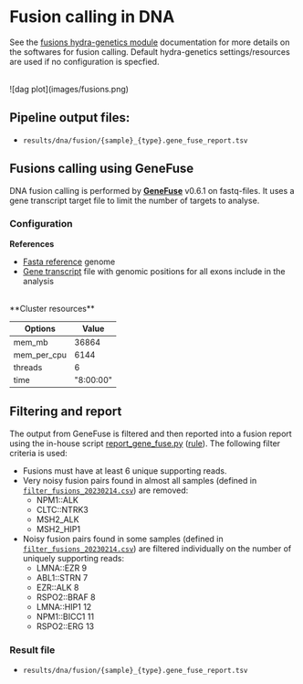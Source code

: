 # Fusion calling in DNA
See the [fusions hydra-genetics module](https://snv_indels.readthedocs.io/en/latest/) documentation for more details on the softwares for fusion calling. Default hydra-genetics settings/resources are used if no configuration is specfied.

<br />
![dag plot](images/fusions.png)

## Pipeline output files:

* `results/dna/fusion/{sample}_{type}.gene_fuse_report.tsv`

## Fusions calling using GeneFuse
DNA fusion calling is performed by **[GeneFuse](https://github.com/OpenGene/GeneFuse)** v0.6.1 on fastq-files. It uses a gene transcript target file to limit the number of targets to analyse.

### Configuration

**References**

* [Fasta reference](references.md#genefuse_fasta) genome
* [Gene transcript](references.md#genefuse_transcripts) file with genomic positions for all exons include in the analysis  

<br />
**Cluster resources**

| **Options** | **Value** |
|-------------|-|
| mem_mb | 36864 |
| mem_per_cpu | 6144 |
| threads | 6 |
| time | "8:00:00" |

## Filtering and report
The output from GeneFuse is filtered and then reported into a fusion report using the in-house script [report_gene_fuse.py](https://github.com/genomic-medicine-sweden/Twist_Solid/blob/develop/workflow/scripts/report_gene_fuse.py) ([rule](https://github.com/genomic-medicine-sweden/Twist_Solid/blob/develop/workflow/rules/report_gene_fuse.smk)). The following filter criteria is used:

* Fusions must have at least 6 unique supporting reads.
* Very noisy fusion pairs found in almost all samples (defined in [`filter_fusions_20230214.csv`](references.md#genefuse_filter_fusions)) are removed:
    - NPM1::ALK
    - CLTC::NTRK3
    - MSH2_ALK
    - MSH2_HIP1
* Noisy fusion pairs found in some samples (defined in [`filter_fusions_20230214.csv`](references.md#genefuse_filter_fusions)) are filtered individually on the number of uniquely supporting reads:
    - LMNA::EZR 9
    - ABL1::STRN 7
    - EZR::ALK 8
    - RSPO2::BRAF 8
    - LMNA::HIP1 12
    - NPM1::BICC1 11
    - RSPO2::ERG 13

### Result file

* `results/dna/fusion/{sample}_{type}.gene_fuse_report.tsv`

<br />
